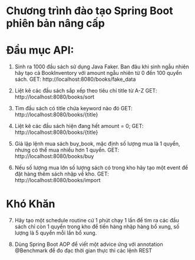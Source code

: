 ﻿# Chương trình đào tạo Spring Boot phiên bản nâng cấp

# Đầu mục API:

1. Sinh ra 1000 đầu sách sử dụng Java Faker. Ban đâu khi sinh ngẫu nhiên hãy tạo cả BookInventory với amount ngẫu nhiên từ 0 đến 100 quyển sách.
GET: http://localhost:8080/books/fake_data



2. Liệt kê các đầu sách sắp xếp theo tiêu chí title từ A-Z
GET: http://localhost:8080/books/sort


3. Tìm đầu sách có title chứa keyword nào đó
GET: http://localhost:8080/books/{title}


4. Liệt kê các đầu sách hiện đang hết amount = 0;
GET: http://localhost:8080/books/{title}


5. Giả lập lệnh mua sách buy_book, mặc định số lượng mua là 1 quyển, nhưng có thể mua nhiều hơn 1 quyển.
GET: http://localhost:8080/books/buy


6. Nếu số lượng mua lớn số lượng sách có trong kho hãy tạo một event để đặt hàng thêm sách nhập về kho.
GET: http://localhost:8080/books/import

# Khó Khăn

7. Hãy tạo một schedule routine cứ 1 phút chạy 1 lần để tìm ra các đầu sách chỉ còn 1 quyển trong kho để tiến hàng nhập hàng bổ xung, số lượng là 5 quyển mỗi lần bổ xung.

8. Dùng Spring Boot AOP để viết một advice ứng với annotation @Benchmark để đo đạc thời gian thực thi các lệnh REST
